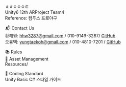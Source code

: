 ㅎㅎㅇㅇㅇㅌ  
Unity6 12th ARProject Team4  
Reference: 컴투스 프로야구  

📬 Contact Us  
황해원: [hhw3287@gmail.com](mailto:hhw3287@gmail.com) / 010-9149-3287/ [GitHub](https://github.com/now2ah)  
오융택: [yungtaekoh@gmail.com](mailto:yungtaekoh@gmail.com) / 010-4810-7201 / [GitHub](https://github.com/cyphen156)  

📚 Rules  
📁 Asset Management  
Resources/  
 
🧾 Coding Standard  
Unity Basic C# 스타일 가이드  

